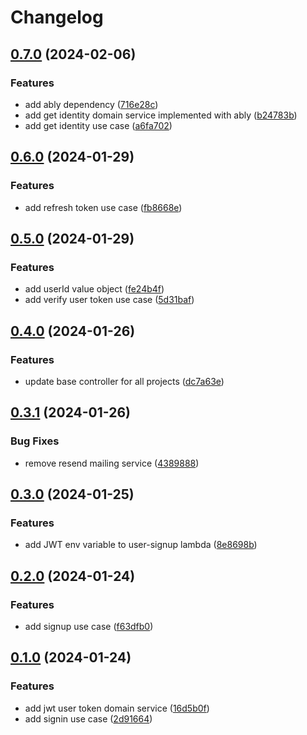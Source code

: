 # Changelog

## [0.7.0](https://github.com/soymichelt/restaurant-microservices/compare/restaurant-account-v0.6.0...restaurant-account-v0.7.0) (2024-02-06)


### Features

* add ably dependency ([716e28c](https://github.com/soymichelt/restaurant-microservices/commit/716e28c89c079b2db920e5cb1b50803ac2eb344a))
* add get identity domain service implemented with ably ([b24783b](https://github.com/soymichelt/restaurant-microservices/commit/b24783b728204ffd90681d117a4091a5bc906795))
* add get identity use case ([a6fa702](https://github.com/soymichelt/restaurant-microservices/commit/a6fa7021b60b173d199d92dcc550af3580a40bbf))

## [0.6.0](https://github.com/soymichelt/restaurant-microservices/compare/restaurant-account-v0.5.0...restaurant-account-v0.6.0) (2024-01-29)


### Features

* add refresh token use case ([fb8668e](https://github.com/soymichelt/restaurant-microservices/commit/fb8668e9b677b32ee8b7364f427faf7c7329a5e1))

## [0.5.0](https://github.com/soymichelt/restaurant-microservices/compare/restaurant-account-v0.4.0...restaurant-account-v0.5.0) (2024-01-29)


### Features

* add userId value object ([fe24b4f](https://github.com/soymichelt/restaurant-microservices/commit/fe24b4f0977ea0f14abcd7af46142d556b3618b3))
* add verify user token use case ([5d31baf](https://github.com/soymichelt/restaurant-microservices/commit/5d31baf72984aa00f60d8e7480fa96e0c36d9dd9))

## [0.4.0](https://github.com/soymichelt/restaurant-microservices/compare/restaurant-account-v0.3.1...restaurant-account-v0.4.0) (2024-01-26)


### Features

* update base controller for all projects ([dc7a63e](https://github.com/soymichelt/restaurant-microservices/commit/dc7a63eb5a5f885c37c05c6a72f7e241176c7cba))

## [0.3.1](https://github.com/soymichelt/restaurant-microservices/compare/restaurant-account-v0.3.0...restaurant-account-v0.3.1) (2024-01-26)


### Bug Fixes

* remove resend mailing service ([4389888](https://github.com/soymichelt/restaurant-microservices/commit/43898880740bd40aa2d43eda1da94ea255db17e1))

## [0.3.0](https://github.com/soymichelt/restaurant-microservices/compare/restaurant-account-v0.2.0...restaurant-account-v0.3.0) (2024-01-25)


### Features

* add JWT env variable to user-signup lambda ([8e8698b](https://github.com/soymichelt/restaurant-microservices/commit/8e8698ba196654ca8e921db133173d3da01b611b))

## [0.2.0](https://github.com/soymichelt/restaurant-microservices/compare/restaurant-account-v0.1.0...restaurant-account-v0.2.0) (2024-01-24)


### Features

* add signup use case ([f63dfb0](https://github.com/soymichelt/restaurant-microservices/commit/f63dfb0b854ad1550ba98fc4cee8533dfd5204f0))

## [0.1.0](https://github.com/soymichelt/restaurant-microservices/compare/restaurant-account-v0.0.1...restaurant-account-v0.1.0) (2024-01-24)


### Features

* add jwt user token domain service ([16d5b0f](https://github.com/soymichelt/restaurant-microservices/commit/16d5b0f3f0097e9bbd957dcaee87ed57e34d3372))
* add signin use case ([2d91664](https://github.com/soymichelt/restaurant-microservices/commit/2d916647aef37f57475b542477a73f2efa246791))

